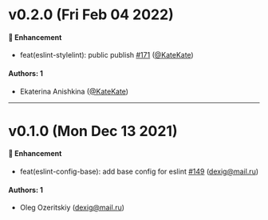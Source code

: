 # v0.2.0 (Fri Feb 04 2022)

#### 🚀 Enhancement

- feat(eslint-stylelint): public publish [#171](https://github.com/salute-developers/grail/pull/171) ([@KateKate](https://github.com/KateKate))

#### Authors: 1

- Ekaterina Anishkina ([@KateKate](https://github.com/KateKate))

---

# v0.1.0 (Mon Dec 13 2021)

#### 🚀 Enhancement

- feat(eslint-config-base): add base config for eslint [#149](https://github.com/salute-developers/grail/pull/149) (dexig@mail.ru)

#### Authors: 1

- Oleg Ozeritskiy (dexig@mail.ru)
